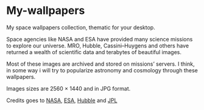 # My-wallpapers
My space wallpapers collection, thematic for your desktop. 

Space agencies like NASA and ESA have provided many science missions to explore our universe. MRO, Hubble, Cassini–Huygens and others have returned a wealth of scientific data and terabytes of beautiful images. 

Most of these images are archived and stored on missions’ servers. I think, in some way i will try to popularize astronomy and cosmology through these wallpapers.

Images sizes are 2560 × 1440 and in JPG format.

Credits goes to [NASA](https://www.nasa.gov/), [ESA](http://www.esa.int/ESA), [Hubble](http://hubblesite.org/) and [JPL](https://www.jpl.nasa.gov/)
